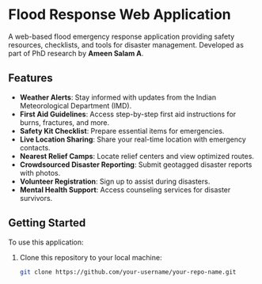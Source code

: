 # Flood Response Web Application

A web-based flood emergency response application providing safety resources, checklists, and tools for disaster management. Developed as part of PhD research by **Ameen Salam A**.

## Features
- **Weather Alerts**: Stay informed with updates from the Indian Meteorological Department (IMD).
- **First Aid Guidelines**: Access step-by-step first aid instructions for burns, fractures, and more.
- **Safety Kit Checklist**: Prepare essential items for emergencies.
- **Live Location Sharing**: Share your real-time location with emergency contacts.
- **Nearest Relief Camps**: Locate relief centers and view optimized routes.
- **Crowdsourced Disaster Reporting**: Submit geotagged disaster reports with photos.
- **Volunteer Registration**: Sign up to assist during disasters.
- **Mental Health Support**: Access counseling services for disaster survivors.

## Getting Started
To use this application:
1. Clone this repository to your local machine:
   ```bash
   git clone https://github.com/your-username/your-repo-name.git

